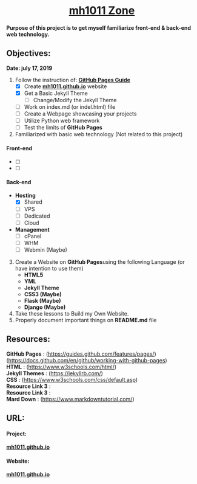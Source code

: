 #  <div align="center">[**mh1011 Zone**](https://mh1011.github.io/) </div>

#### Purpose of this project is to get myself familiarize front-end & back-end web technology.  

## Objectives:  
**Date: july 17, 2019**  
01. Follow the instruction of: [**GitHub Pages Guide**](https://guides.github.com/features/pages/)    
    - [x] Create [**mh1011.github.io**](https://mh1011.github.io/) website  
    - [x] Get a Basic Jekyll Theme  
      - [ ] Change/Modify the Jekyll Theme  
    - [ ] Work on index.md (or indel.html) file  
    - [ ] Create a Webpage showcasing your projects  
    - [ ] Utilize Python web framework  
    - [ ] Test the limits of **GitHub Pages**
02. Familiarized with basic web technology (Not related to this project)    
#### Front-end  
   - [ ]  
   - [ ]  
#### Back-end  
   - **Hosting**   
      - [x] Shared     
      - [ ] VPS  
      - [ ] Dedicated  
      - [ ] Cloud  
   - **Management**  
      - [ ] cPanel  
      - [ ] WHM  
      - [ ] Webmin (Maybe)  
03. Create a Website on **GitHub Pages**using the following Language (or have intention to use them)        
    - **HTML5**  
    - **YML**  
    - **Jekyll Theme**  
    - **CSS3 (Maybe)**  
    - **Flask (Maybe)**  
    - **Django (Maybe)**  
04. Take these lessons to Build my Own Website.    
05. Properly document important things on **README.md** file    


## Resources:  
**GitHub Pages**    : (https://guides.github.com/features/pages/)  
                      (https://docs.github.com/en/github/working-with-github-pages) <br />
**HTML**            : (https://www.w3schools.com/html/)  
**Jekyll Themes**   : (https://jekyllrb.com/)  
**CSS**             : (https://www.w3schools.com/css/default.asp)  
**Resource Link 3** :  
**Resource Link 3** :  
**Mard Down**       : (https://www.markdowntutorial.com/)    

## URL:  
#### Project:    
[**mh1011.github.io**](https://github.com/mh1011/mh1011.github.io)  
#### Website:  
[**mh1011.github.io**](https://mh1011.github.io/)  
